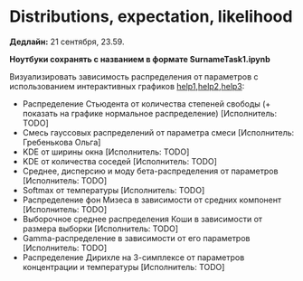 # Distributions, expectation, likelihood
**Дедлайн:** 21 сентября, 23.59.

**Ноутбуки сохранять с названием в формате SurnameTask1.ipynb**

Визуализировать зависимость распределения от параметров с использованием интерактивных графиков [help1](https://matplotlib.org/stable/users/interactive.html),[help2](https://stackoverflow.com/questions/44329068/jupyter-notebook-interactive-plot-with-widgets),[help3](https://towardsdatascience.com/matplotlib-animations-in-jupyter-notebook-4422e4f0e389):
* Распределение Стьюдента от количества степеней свободы (+ показать на графике нормальное распределение) [Исполнитель: TODO]
* Смесь гауссовых распределений от параметра смеси [Исполнитель: Гребенькова Ольга]
* KDE от ширины окна  [Исполнитель: TODO]
* KDE от количества соседей [Исполнитель: TODO]
* Среднее, дисперсию и моду бета-распределения от параметров [Исполнитель: TODO]
* Softmax от температуры [Исполнитель: TODO]
* Распределение фон Мизеса в зависимости от средних компонент [Исполнитель: TODO]
* Выборочное среднее распределения Коши в зависимости от размера выборки [Исполнитель: TODO]
* Gamma-распределение в зависимости от его параметров [Исполнитель: TODO]
* Распределение Дирихле на 3-симплексе от параметров концентрации и температуры [Исполнитель: TODO]


